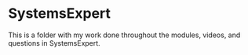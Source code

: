 # SystemsExpert

This is a folder with my work done throughout the modules, videos, and questions in SystemsExpert.